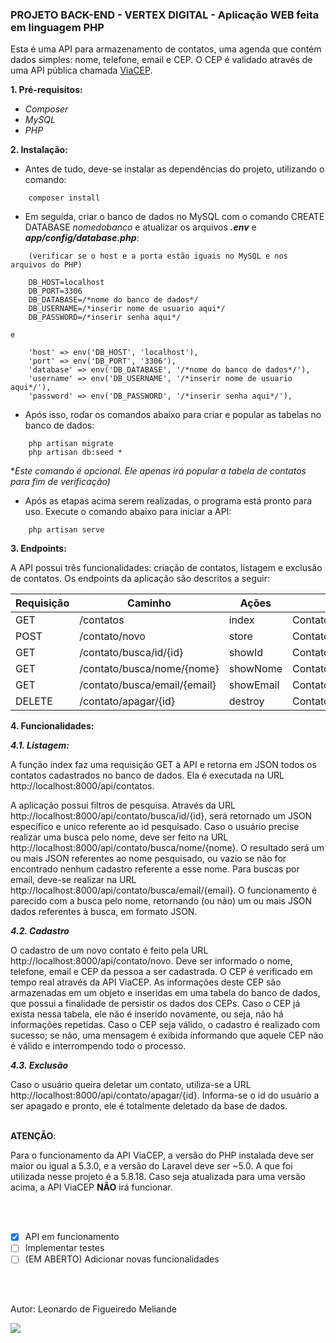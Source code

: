 ### PROJETO BACK-END - VERTEX DIGITAL - Aplicação WEB feita em linguagem PHP

Esta é uma API para armazenamento de contatos, uma agenda que contém dados simples: nome, telefone, email e CEP. O CEP é validado através de uma API pública chamada <a href="https://viacep.com.br/">ViaCEP</a>.

<b>1. Pré-requisitos:</b>

- <i>Composer</i>
- <i>MySQL</i>
- <i>PHP</i>

<b>2. Instalação:</b>

- Antes de tudo, deve-se instalar as dependências do projeto, utilizando o comando:
```
    composer install
```
- Em seguida, criar o banco de dados no MySQL com o comando CREATE DATABASE <i>nomedobanco</i> e atualizar os arquivos <i><b>.env</i></b> e <i><b>app/config/database.php</i></b>:
```
    (verificar se o host e a porta estão iguais no MySQL e nos arquivos do PHP)

    DB_HOST=localhost
    DB_PORT=3306
    DB_DATABASE=/*nome do banco de dados*/
    DB_USERNAME=/*inserir nome de usuario aqui*/
    DB_PASSWORD=/*inserir senha aqui*/
```
    e
```
    'host' => env('DB_HOST', 'localhost'),
    'port' => env('DB_PORT', '3306'),
    'database' => env('DB_DATABASE', '/*nome do banco de dados*/'),
    'username' => env('DB_USERNAME', '/*inserir nome de usuario aqui*/'),
    'password' => env('DB_PASSWORD', '/*inserir senha aqui*/'),
```
- Após isso, rodar os comandos abaixo para criar e popular as tabelas no banco de dados:
```
    php artisan migrate
    php artisan db:seed *
``` 
**Este comando é opcional. Ele apenas irá popular a tabela de contatos para fim de verificação)*

- Após as etapas acima serem realizadas, o programa está pronto para uso. Execute o comando abaixo para iniciar a API:
```
    php artisan serve
```
<b>3. Endpoints:</b>

A API possui três funcionalidades: criação de contatos, listagem e exclusão de contatos. Os endpoints da aplicação são descritos a seguir:

Requisição   | Caminho                          | Ações        | Nome da rota
-------------|----------------------------------|--------------|------------------
GET          | /contatos                        | index        | ContatoController@index
POST         | /contato/novo                    | store        | ContatoController@store
GET          | /contato/busca/id/{id}           | showId       | ContatoController@showId
GET          | /contato/busca/nome/{nome}       | showNome     | ContatoController@showNome
GET          | /contato/busca/email/{email}     | showEmail    | ContatoController@showEmail
DELETE       | /contato/apagar/{id}             | destroy      | ContatoController@destroy

<b>4. Funcionalidades:</b>

<b><i>4.1. Listagem:</b></i>

A função index faz uma requisição GET à API e retorna em JSON todos os contatos cadastrados no banco de dados. Ela é executada na URL http://localhost:8000/api/contatos.

A aplicação possui filtros de pesquisa. Através da URL http://localhost:8000/api/contato/busca/id/{id}, será retornado um JSON específico e unico referente ao id pesquisado. Caso o usuário precise realizar uma busca pelo nome, deve ser feito na URL http://localhost:8000/api/contato/busca/nome/{nome}. O resultado será um ou mais JSON referentes ao nome pesquisado, ou vazio se não for encontrado nenhum cadastro referente a esse nome. Para buscas por email, deve-se realizar na URL http://localhost:8000/api/contato/busca/email/{email}. O funcionamento é parecido com a busca pelo nome, retornando (ou não) um ou mais JSON dados referentes à busca, em formato JSON.

<b><i>4.2. Cadastro</b></i>

O cadastro de um novo contato é feito pela URL http://localhost:8000/api/contato/novo. Deve ser informado o nome, telefone, email e CEP da pessoa a ser cadastrada. O CEP é verificado em tempo real através da API ViaCEP. As informações deste CEP são armazenadas em um objeto e inseridas em uma tabela do banco de dados, que possui a finalidade de persistir os dados dos CEPs. Caso o CEP já exista nessa tabela, ele não é inserido novamente, ou seja, não há informações repetidas. Caso o CEP seja válido, o cadastro é realizado com sucesso; se não, uma mensagem é exibida informando que aquele CEP não é válido e interrompendo todo o processo.

<b><i>4.3. Exclusão</b></i>

Caso o usuário queira deletar um contato, utiliza-se a URL http://localhost:8000/api/contato/apagar/{id}. Informa-se o id do usuário a ser apagado e pronto, ele é totalmente deletado da base de dados.
<br>
<br>
    
<b>ATENÇÃO</b>:

Para o funcionamento da API ViaCEP, a versão do PHP instalada deve ser maior ou igual a 5.3.0, e a versão do Laravel deve ser ~5.0. A que foi utilizada nesse projeto é a 5.8.18. Caso seja atualizada para uma versão acima, a API ViaCEP <b>NÃO</b> irá funcionar.

<br>
<br>

- [x] API em funcionamento
- [ ] Implementar testes
- [ ] (EM ABERTO) Adicionar novas funcionalidades

<br>
<br>

Autor: Leonardo de Figueiredo Meliande

   <IMG SRC="https://pa1.narvii.com/6445/2effbe46653f3c5604386e6802c9e7ea8de0f46a_hq.gif">  
